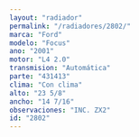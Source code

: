 ```yaml
---
layout: "radiador"
permalink: "/radiadores/2802/"
marca: "Ford"
modelo: "Focus"
ano: "2001"
motor: "L4 2.0"
transmision: "Automática"
parte: "431413"
clima: "Con clima"
alto: "23 5/8"
ancho: "14 7/16"
observaciones: "INC. ZX2"
id: "2802"
---
```


